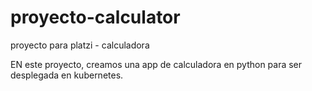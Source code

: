 # proyecto-calculator
proyecto para platzi - calculadora 


EN este proyecto, creamos una app de calculadora en python para ser desplegada en kubernetes.  


